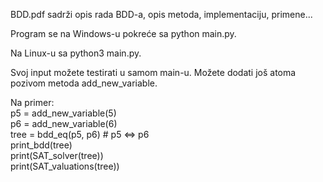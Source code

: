 BDD.pdf sadrži opis rada BDD-a, opis metoda, implementaciju, primene...

Program se na Windows-u pokreće sa python main.py.

Na Linux-u sa python3 main.py.

Svoj input možete testirati u samom main-u. Možete dodati još atoma pozivom metoda add_new_variable.

Na primer:<br>
p5 = add_new_variable(5)<br>
p6 = add_new_variable(6)<br>
tree = bdd_eq(p5, p6)       # p5 <=> p6 <br>
print_bdd(tree)<br>
print(SAT_solver(tree))<br>
print(SAT_valuations(tree))<br>
